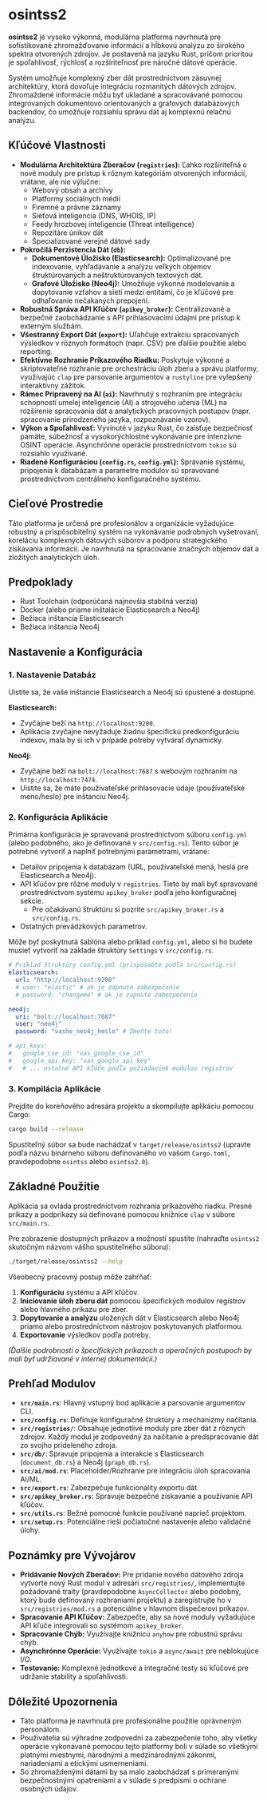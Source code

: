 # osintss2

**osintss2** je vysoko výkonná, modulárna platforma navrhnutá pre sofistikované zhromažďovanie informácií a hĺbkovú analýzu zo širokého spektra otvorených zdrojov. Je postavená na jazyku Rust, pričom prioritou je spoľahlivosť, rýchlosť a rozšíriteľnosť pre náročné dátové operácie.

Systém umožňuje komplexný zber dát prostredníctvom zásuvnej architektúry, ktorá dovoľuje integráciu rozmanitých dátových zdrojov. Zhromaždené informácie môžu byť ukladané a spracovávané pomocou integrovaných dokumentovo orientovaných a grafových databázových backendov, čo umožňuje rozsiahlu správu dát aj komplexnú relačnú analýzu.

## Kľúčové Vlastnosti

* **Modulárna Architektúra Zberačov (`registries`):** Ľahko rozšíriteľná o nové moduly pre prístup k rôznym kategóriám otvorených informácií, vrátane, ale nie výlučne:
    * Webový obsah a archívy
    * Platformy sociálnych médií
    * Firemné a právne záznamy
    * Sieťová inteligencia (DNS, WHOIS, IP)
    * Feedy hrozbovej inteligencie (Threat intelligence)
    * Repozitáre únikov dát
    * Špecializované verejné dátové sady
* **Pokročilá Perzistencia Dát (`db`):**
    * **Dokumentové Úložisko (Elasticsearch):** Optimalizované pre indexovanie, vyhľadávanie a analýzu veľkých objemov štruktúrovaných a neštruktúrovaných textových dát.
    * **Grafové Úložisko (Neo4j):** Umožňuje výkonné modelovanie a dopytovanie vzťahov a sietí medzi entitami, čo je kľúčové pre odhaľovanie nečakaných prepojení.
* **Robustná Správa API Kľúčov (`apikey_broker`):** Centralizované a bezpečné zaobchádzanie s API prihlasovacími údajmi pre prístup k externým službám.
* **Všestranný Export Dát (`export`):** Uľahčuje extrakciu spracovaných výsledkov v rôznych formátoch (napr. CSV) pre ďalšie použitie alebo reporting.
* **Efektívne Rozhranie Príkazového Riadku:** Poskytuje výkonné a skriptovateľné rozhranie pre orchestráciu úloh zberu a správu platformy, využívajúc `clap` pre parsovanie argumentov a `rustyline` pre vylepšený interaktívny zážitok.
* **Rámec Pripravený na AI (`ai`):** Navrhnutý s rozhraním pre integráciu schopností umelej inteligencie (AI) a strojového učenia (ML) na rozšírenie spracovania dát a analytických pracovných postupov (napr. spracovanie prirodzeného jazyka, rozpoznávanie vzorov).
* **Výkon a Spoľahlivosť:** Vyvinuté v jazyku Rust, čo zaisťuje bezpečnosť pamäte, súbežnosť a vysokorýchlostné vykonávanie pre intenzívne OSINT operácie. Asynchrónne operácie prostredníctvom `tokio` sú rozsiahlo využívané.
* **Riadené Konfiguráciou (`config.rs`, `config.yml`):** Správanie systému, pripojenia k databázam a parametre modulov sú spravované prostredníctvom centrálneho konfiguračného systému.

## Cieľové Prostredie

Táto platforma je určená pre profesionálov a organizácie vyžadujúce robustný a prispôsobiteľný systém na vykonávanie podrobných vyšetrovaní, koreláciu komplexných dátových súborov a podporu strategického získavania informácií. Je navrhnutá na spracovanie značných objemov dát a zložitých analytických úloh.

## Predpoklady

* Rust Toolchain (odporúčaná najnovšia stabilná verzia)
* Docker (alebo priame inštalácie Elasticsearch a Neo4j)
* Bežiaca inštancia Elasticsearch
* Bežiaca inštancia Neo4j

## Nastavenie a Konfigurácia

### 1. Nastavenie Databáz

Uistite sa, že vaše inštancie Elasticsearch a Neo4j sú spustené a dostupné.

**Elasticsearch:**
* Zvyčajne beží na `http://localhost:9200`.
* Aplikácia zvyčajne nevyžaduje žiadnu špecifickú predkonfiguráciu indexov, mala by si ich v prípade potreby vytvárať dynamicky.

**Neo4j:**
* Zvyčajne beží na `bolt://localhost:7687` s webovým rozhraním na `http://localhost:7474`.
* Uistite sa, že máte používateľské prihlasovacie údaje (používateľské meno/heslo) pre inštanciu Neo4j.

### 2. Konfigurácia Aplikácie

Primárna konfigurácia je spravovaná prostredníctvom súboru `config.yml` (alebo podobného, ako je definované v `src/config.rs`). Tento súbor je potrebné vytvoriť a naplniť potrebnými parametrami, vrátane:

* Detailov pripojenia k databázam (URL, používateľské mená, heslá pre Elasticsearch a Neo4j).
* API kľúčov pre rôzne moduly v `registries`. Tieto by mali byť spravované prostredníctvom systému `apikey_broker` podľa jeho konfiguračnej sekcie.
    * Pre očakávanú štruktúru si pozrite `src/apikey_broker.rs` a `src/config.rs`.
* Ostatných prevádzkových parametrov.

Môže byť poskytnutá šablóna alebo príklad `config.yml`, alebo si ho budete musieť vytvoriť na základe štruktúry `Settings` v `src/config.rs`.

```yaml
# Príklad štruktúry config.yml (prispôsobte podľa src/config.rs)
elasticsearch:
  url: "http://localhost:9200"
  # user: "elastic" # ak je zapnuté zabezpečenie
  # password: "changeme" # ak je zapnuté zabezpečenie

neo4j:
  uri: "bolt://localhost:7687"
  user: "neo4j"
  password: "vashe_neo4j_heslo" # Zmeňte toto!

# api_keys:
#   google_cse_id: "vas_google_cse_id"
#   google_api_key: "vas_google_api_key"
#   # ... ostatné API kľúče podľa požiadaviek modulov registrov
```

### 3. Kompilácia Aplikácie

Prejdite do koreňového adresára projektu a skompilujte aplikáciu pomocou Cargo:

```bash
cargo build --release
```
Spustiteľný súbor sa bude nachádzať v `target/release/osintss2` (upravte podľa názvu binárneho súboru definovaného vo vašom `Cargo.toml`, pravdepodobne `osintss` alebo `osintss2.0`).

## Základné Použitie

Aplikácia sa ovláda prostredníctvom rozhrania príkazového riadku. Presné príkazy a podpríkazy sú definované pomocou knižnice `clap` v súbore `src/main.rs`.

Pre zobrazenie dostupných príkazov a možností spustite (nahraďte `osintss2` skutočným názvom vášho spustiteľného súboru):
```bash
./target/release/osintss2 --help
```

Všeobecný pracovný postup môže zahŕňať:
1.  **Konfiguráciu** systému a API kľúčov.
2.  **Iniciovanie úloh zberu dát** pomocou špecifických modulov registrov alebo hlavného príkazu pre zber.
3.  **Dopytovanie a analýzu** uložených dát v Elasticsearch alebo Neo4j priamo alebo prostredníctvom nástrojov poskytovaných platformou.
4.  **Exportovanie** výsledkov podľa potreby.

*(Ďalšie podrobnosti o špecifických príkazoch a operačných postupoch by mali byť udržiavané v internej dokumentácii.)*

## Prehľad Modulov

* **`src/main.rs`**: Hlavný vstupný bod aplikácie a parsovanie argumentov CLI.
* **`src/config.rs`**: Definuje konfiguračné štruktúry a mechanizmy načítania.
* **`src/registries/`**: Obsahuje jednotlivé moduly pre zber dát z rôznych zdrojov. Každý modul je zodpovedný za načítanie a predspracovanie dát zo svojho prideleného zdroja.
* **`src/db/`**: Spravuje pripojenia a interakcie s Elasticsearch (`document_db.rs`) a Neo4j (`graph_db.rs`).
* **`src/ai/mod.rs`**: Placeholder/Rozhranie pre integráciu úloh spracovania AI/ML.
* **`src/export.rs`**: Zabezpečuje funkcionality exportu dát.
* **`src/apikey_broker.rs`**: Spravuje bezpečné získavanie a používanie API kľúčov.
* **`src/utils.rs`**: Bežné pomocné funkcie používané naprieč projektom.
* **`src/setup.rs`**: Potenciálne rieši počiatočné nastavenie alebo validačné úlohy.

## Poznámky pre Vývojárov

* **Pridávanie Nových Zberačov:** Pre pridanie nového dátového zdroja vytvorte nový Rust modul v adresári `src/registries/`, implementujte požadované traity (pravdepodobne `AsyncCollector` alebo podobný, ktorý bude definovaný rozhraniami projektu) a zaregistrujte ho v `src/registries/mod.rs` a potenciálne v hlavnom dispečerovi príkazov.
* **Spracovanie API Kľúčov:** Zabezpečte, aby sa nové moduly vyžadujúce API kľúče integrovali so systémom `apikey_broker`.
* **Spracovanie Chýb:** Využívajte knižnicu `anyhow` pre robustnú správu chýb.
* **Asynchrónne Operácie:** Využívajte `tokio` a `async/await` pre neblokujúce I/O.
* **Testovanie:** Komplexné jednotkové a integračné testy sú kľúčové pre udržanie stability a spoľahlivosti.

## Dôležité Upozornenia

* Táto platforma je navrhnutá pre profesionálne použitie oprávneným personálom.
* Používatelia sú výhradne zodpovední za zabezpečenie toho, aby všetky operácie vykonávané pomocou tejto platformy boli v súlade so všetkými platnými miestnymi, národnými a medzinárodnými zákonmi, nariadeniami a etickými usmerneniami.
* So zhromaždenými dátami by sa malo zaobchádzať s primeranými bezpečnostnými opatreniami a v súlade s predpismi o ochrane osobných údajov.
```
